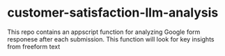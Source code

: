 # customer-satisfaction-llm-analysis
This repo contains an appscript function for analyzing Google form responese after each submission. This function will look for key insights from freeform text
